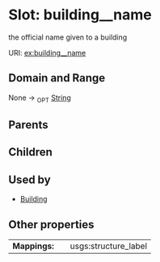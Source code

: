 
# Slot: building__name


the official name given to a building

URI: [ex:building__name](https://example.org/linkml/hello-world/building__name)


## Domain and Range

None ->  <sub>OPT</sub> [String](types/String.md)

## Parents


## Children


## Used by

 * [Building](Building.md)

## Other properties

|  |  |  |
| --- | --- | --- |
| **Mappings:** | | usgs:structure_label |

